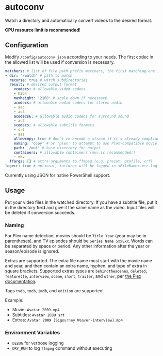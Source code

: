 # autoconv

Watch a directory and automatically convert videos to the desired format.

**CPU resource limit is recommended!**

## Configuration

Modify `/config/autoconv.json` according to your needs. The first codec in the allowed list will be used if conversion is necessary.

```yaml
matchers: # list of file path prefix matchers, the first matching one is used
- dir: '/watch' # path to match
  recurse: true # watch subdirectories
  result: # desired output format
    vcodecs: # allowable video codecs
    - h264
    maxheight: '2160' # scale down if necessary
    acodecs: # allowable audio codecs for stereo audio
    - aac
    - ac3
    acodecs6: # allowable audio codecs for surround sound
    - ac3
    scodecs: # allowable subtitle formats
    - srt
    - ass
    allowcopy: true # don't re-encode a stream if it's already compliant
    naming: 'copy' # or 'plex' to attempt to use Plex-compatible movie and TV names, including the necessary paths
    path: '/out' # base directory for output
    containers: # allowable containers (mkv is recommended!)
    - mkv
  ffargs: [] # extra arguments to ffmpeg (e.g. preset, profile, crf)
logerr: true # optional, failures will be logged in <FileName>.err.log in the matcher dir
```

Currently using JSON for native PowerShell support.

## Usage

Put your video files in the watched directory. If you have a subtitle file, put it in the directory **first** and give it the same name as the video. Input files will be deleted if conversion succeeds.

### Naming
For Plex name detection, movies should be `Title Year` (year may be in parentheses), and TV episodes should be `Series Name SxxExx`. Words can be separated by space or period. Any other information after the year or season/episode is ignored.

Extras are supported. The extra file name must start with the movie name and year, and then contain an extra name, hyphen, and type of extra in square brackets. Supported extras types are `behindthescenes`, `deleted`, `featurette`, `interview`, `scene`, `short`, `trailer`, and `other`, per [the Plex documentation](https://support.plex.tv/articles/local-files-for-trailers-and-extras/).

Tags `tvdb`, `tmdb`, `imdb`, and `edition` are supported.

Example:
- Movie: `Avatar 2009.mp4`
- Subtitles: `Avatar 2009.srt`
- Extras: `Avatar 2009 [Sigourney Weaver-interview].mp4`

### Environment Variables
* `DEBUG` for verbose logging
* `DRY_RUN` to log `ffmpeg` command without executing
